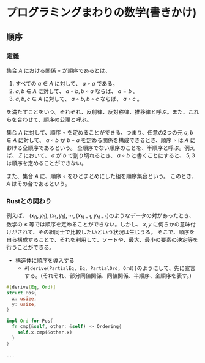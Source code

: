 # プログラミングまわりの数学(書きかけ)

## 順序
### 定義
集合 $A$ における関係 $\circ$ が順序であるとは、
  1. すべての $a \in A$ に対して、 $a \circ a$ である。
  1. $a, b \in A$ に対して、 $a \circ b, b \circ a$ ならば、 $a=b$ 。
  1. $a, b, c \in A$ に対して、 $a \circ b, b \circ c$ ならば、 $a \circ c$ 。

を満たすことをいう。それぞれ、反射律、反対称律、推移律と呼ぶ。また、これらを合わせて、順序の公理と呼ぶ。

集合 $A$ に対して、順序 $\circ$ を定めることができる、つまり、任意の2つの元 $a, b \in A$ に対して、 $a \circ b$ か $b \circ a$ を定める関係を構成できるとき、順序 $\circ$ は $A$ における全順序であるという。
全順序でない順序のことを、半順序と呼ぶ。例えば、 $Z$ において、 $a$ が $b$ で割り切れるとき、 $a \circ b$ と書くことにすると、 $5, 3$ は順序を定めることができない。

また、集合 $A$ に、順序 $\circ$ をひとまとめにした組を順序集合という。 このとき、 $A$ はその台であるという。

### Rustとの関わり
例えば、 $(x_0, y_0), (x_1, y_1), \cdots, (x_{N-1}, y_{N-1})$のようなデータの対があったとき、数学の $\leq$ 等では順序を定めることができない。しかし、 $x,y$ に何らかの意味付けがされて、その組同士で比較したいという状況は生じうる。
そこで、順序を自ら構成することで、それを利用して、ソートや、最大、最小の要素の決定等を行うことができる。

* 構造体に順序を導入する
  * `#[derive(PartialEq, Eq, PartialOrd, Ord)]`のようにして、先に宣言する。(それぞれ、部分同値関係、同値関係、半順序、全順序を表す。)

```rust
#[derive(Eq, Ord)]
struct Pos{
  x: usize,
  y: usize,
}

impl Ord for Pos{
  fn cmp(&self, other: &self) -> Ordering{
    self.x.cmp(&other.x)
  }
}

...
```
